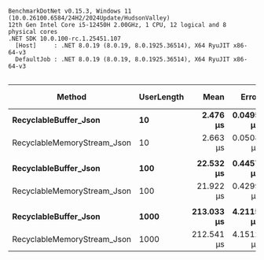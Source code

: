 ```

BenchmarkDotNet v0.15.3, Windows 11 (10.0.26100.6584/24H2/2024Update/HudsonValley)
12th Gen Intel Core i5-12450H 2.00GHz, 1 CPU, 12 logical and 8 physical cores
.NET SDK 10.0.100-rc.1.25451.107
  [Host]     : .NET 8.0.19 (8.0.19, 8.0.1925.36514), X64 RyuJIT x86-64-v3
  DefaultJob : .NET 8.0.19 (8.0.19, 8.0.1925.36514), X64 RyuJIT x86-64-v3


```
| Method                      | UserLength | Mean       | Error     | StdDev    | Median     | Ratio | RatioSD | Gen0   | Allocated | Alloc Ratio |
|---------------------------- |----------- |-----------:|----------:|----------:|-----------:|------:|--------:|-------:|----------:|------------:|
| **RecyclableBuffer_Json**       | **10**         |   **2.476 μs** | **0.0495 μs** | **0.0661 μs** |   **2.485 μs** |  **1.00** |    **0.04** | **0.1068** |     **680 B** |        **1.00** |
| RecyclableMemoryStream_Json | 10         |   2.663 μs | 0.0508 μs | 0.0565 μs |   2.640 μs |  1.08 |    0.04 | 0.1183 |     744 B |        1.09 |
|                             |            |            |           |           |            |       |         |        |           |             |
| **RecyclableBuffer_Json**       | **100**        |  **22.532 μs** | **0.4457 μs** | **1.1345 μs** |  **22.173 μs** |  **1.00** |    **0.07** | **0.0916** |     **680 B** |        **1.00** |
| RecyclableMemoryStream_Json | 100        |  21.922 μs | 0.4299 μs | 0.4021 μs |  21.939 μs |  0.98 |    0.05 | 0.0916 |     744 B |        1.09 |
|                             |            |            |           |           |            |       |         |        |           |             |
| **RecyclableBuffer_Json**       | **1000**       | **213.033 μs** | **4.2115 μs** | **4.3249 μs** | **212.673 μs** |  **1.00** |    **0.03** |      **-** |     **680 B** |        **1.00** |
| RecyclableMemoryStream_Json | 1000       | 212.541 μs | 4.1512 μs | 4.2630 μs | 212.890 μs |  1.00 |    0.03 |      - |     776 B |        1.14 |
